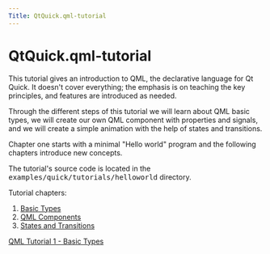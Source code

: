 ```yaml
---
Title: QtQuick.qml-tutorial
---
```


# QtQuick.qml-tutorial

<span class="subtitle"></span>
<!-- $$$qml-tutorial.html-description -->
<p>This tutorial gives an introduction to QML, the declarative language for Qt Quick. It doesn't cover everything; the emphasis is on teaching the key principles, and features are introduced as needed.</p>
<p>Through the different steps of this tutorial we will learn about QML basic types, we will create our own QML component with properties and signals, and we will create a simple animation with the help of states and transitions.</p>
<p>Chapter one starts with a minimal &quot;Hello world&quot; program and the following chapters introduce new concepts.</p>
<p>The tutorial's source code is located in the <tt>examples/quick/tutorials/helloworld</tt> directory.</p>
<p>Tutorial chapters:</p>
<ol class="1">
<li><a href="QtQuick.qml-tutorial1.md">Basic Types</a></li>
<li><a href="QtQuick.qml-tutorial2.md">QML Components</a></li>
<li><a href="QtQuick.qml-tutorial3.md">States and Transitions</a></li>
</ol>
<!-- @@@qml-tutorial.html -->
<p class="naviNextPrevious footerNavi">
<a class="nextPage" href="QtQuick.qml-tutorial1.md">QML Tutorial 1 - Basic Types</a>
</p>
